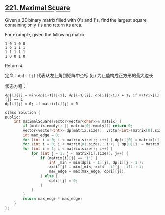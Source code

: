## [221. Maximal Square](https://leetcode.com/problems/maximal-square/#/description)

Given a 2D binary matrix filled with 0's and 1's, find the largest square containing only 1's and return its area.

For example, given the following matrix:

```
1 0 1 0 0
1 0 1 1 1
1 1 1 1 1
1 0 0 1 0
```

Return `4`.

定义：`dp[i][j]` 代表从左上角到矩阵中坐标 (i,j) 为止能构成正方形的最大边长

状态方程：

```
dp[i][j] = min(dp[i-1][j-1], dp[i-1][j], dp[i][j-1]) + 1; if matrix[i][j] == 1
dp[i][j] = 0; if matrix[i][j] = 0
```

```c
class Solution {
public:
    int maximalSquare(vector<vector<char>>& matrix) {
        if (matrix.empty() || matrix[0].empty()) return 0;
        vector<vector<int>> dp(matrix.size(), vector<int>(matrix[0].size(), 0));
        int max_edge = 0;
        for (int i = 0; i < matrix.size(); i++) { dp[i][0] = matrix[i][0] == '1'; max_edge = max(max_edge, dp[i][0]); }
        for (int i = 0; i < matrix[0].size(); i++) { dp[0][i] = matrix[0][i] == '1'; max_edge = max(max_edge, dp[0][i]); }
        for (int i = 1; i < matrix.size(); i++) {
            for (int j = 1; j < matrix[i].size(); j++) {
                if (matrix[i][j] == '1') {
                    int _min = min(dp[i - 1][j], dp[i][j - 1]);
                    dp[i][j] = min(_min, dp[i - 1][j - 1]) + 1;
                    max_edge = max(max_edge, dp[i][j]);
                } else {
                    dp[i][j] = 0;
                }
            }
        }
        return max_edge * max_edge;
    }
};
```